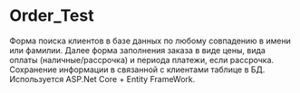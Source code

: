 # Order_Test
Форма поиска клиентов в базе данных по любому совпадению в имени или фамилии. Далее форма заполнения заказа в виде цены, вида оплаты (наличные/рассрочка) и периода платежи, если рассрочка. Сохранение информации в связанной с клиентами таблице в БД. Используется ASP.Net Core + Entity FrameWork.
